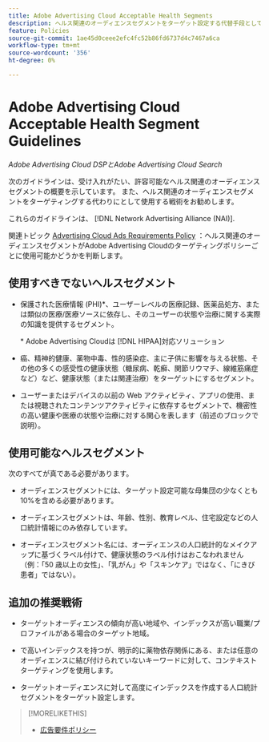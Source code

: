 ```yaml
---
title: Adobe Advertising Cloud Acceptable Health Segments
description: ヘルス関連のオーディエンスセグメントをターゲット設定する代替手段として使用する、許容可能なヘルス関連のオーディエンスセグメントおよび戦術に関するガイドラインを参照してください。
feature: Policies
source-git-commit: 1ae45d0ceee2efc4fc52b86fd6737d4c7467a6ca
workflow-type: tm+mt
source-wordcount: '356'
ht-degree: 0%

---
```


# Adobe Advertising Cloud Acceptable Health Segment Guidelines

*Adobe Advertising Cloud DSPとAdobe Advertising Cloud Search*

次のガイドラインは、受け入れがたい、許容可能なヘルス関連のオーディエンスセグメントの概要を示しています。 また、ヘルス関連のオーディエンスセグメントをターゲティングする代わりにとして使用する戦術をお勧めします。

これらのガイドラインは、 [!DNL Network Advertising Alliance (NAI)].

関連トピック [Advertising Cloud Ads Requirements Policy](/help/policies/ad-requirements-policy.md) ：ヘルス関連のオーディエンスセグメントがAdobe Advertising Cloudのターゲティングポリシーごとに使用可能かどうかを判断します。

## 使用すべきでないヘルスセグメント

* 保護された医療情報 (PHI)\*、ユーザーレベルの医療記録、医薬品処方、または類似の医療/医療ソースに依存し、そのユーザーの状態や治療に関する実際の知識を提供するセグメント。

   \* Adobe Advertising Cloudは [!DNL HIPAA]対応ソリューション

* 癌、精神的健康、薬物中毒、性的感染症、主に子供に影響を与える状態、その他の多くの感受性の健康状態（糖尿病、乾癬、関節リウマチ、線維筋痛症など）など、健康状態（または関連治療）をターゲットにするセグメント。

* ユーザーまたはデバイスの以前の Web アクティビティ、アプリの使用、または視聴されたコンテンツアクティビティに依存するセグメントで、機密性の高い健康や医療の状態や治療に対する関心を表します（前述のブロックで説明）。

## 使用可能なヘルスセグメント

次のすべてが真である必要があります。

* オーディエンスセグメントには、ターゲット設定可能な母集団の少なくとも 10%を含める必要があります。

* オーディエンスセグメントは、年齢、性別、教育レベル、住宅設定などの人口統計情報にのみ依存しています。

* オーディエンスセグメント名には、オーディエンスの人口統計的なメイクアップに基づくラベル付けで、健康状態のラベル付けはおこなわれません（例：「50 歳以上の女性」、「乳がん」や「スキンケア」ではなく、「にきび患者」ではない）。

## 追加の推奨戦術

* ターゲットオーディエンスの傾向が高い地域や、インデックスが高い職業/プロファイルがある場合のターゲット地域。

* で高いインデックスを持つが、明示的に薬物依存関係にある、または任意のオーディエンスに結び付けられていないキーワードに対して、コンテキストターゲティングを使用します。

* ターゲットオーディエンスに対して高度にインデックスを作成する人口統計セグメントをターゲット設定します。

>[!MORELIKETHIS]
>
>* [広告要件ポリシー](/help/policies/ad-requirements-policy.md)

